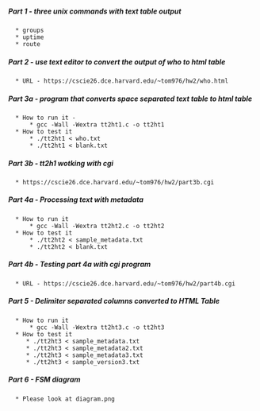 ##### Part 1 - three unix commands with text table output
      * groups
      * uptime
      * route
##### Part 2 - use text editor to convert the output of who to html table
      * URL - https://cscie26.dce.harvard.edu/~tom976/hw2/who.html
##### Part 3a -  program that converts space separated text table to html table
      * How to run it - 
          * gcc -Wall -Wextra tt2ht1.c -o tt2ht1
      * How to test it
          * ./tt2ht1 < who.txt
          * ./tt2ht1 < blank.txt
##### Part 3b - tt2h1 wotking with cgi
      * https://cscie26.dce.harvard.edu/~tom976/hw2/part3b.cgi
##### Part 4a - Processing text with metadata
      * How to run it
          * gcc -Wall -Wextra tt2ht2.c -o tt2ht2
      * How to test it
          * ./tt2ht2 < sample_metadata.txt
          * ./tt2ht2 < blank.txt
##### Part 4b - Testing part 4a with cgi program
      * URL - https://cscie26.dce.harvard.edu/~tom976/hw2/part4b.cgi
##### Part 5 - Delimiter separated columns converted to HTML Table
      * How to run it
          * gcc -Wall -Wextra tt2ht3.c -o tt2ht3
      * How to test it 
         * ./tt2ht3 < sample_metadata.txt
         * ./tt2ht3 < sample_metadata2.txt
         * ./tt2ht3 < sample_metadata3.txt
         * ./tt2ht3 < sample_version3.txt
##### Part 6 - FSM diagram
      * Please look at diagram.png
           
